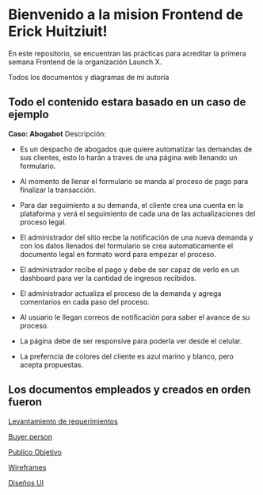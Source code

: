 # Bienvenido a la mision Frontend de Erick Huitziuit!

En este repositorio, se encuentran las prácticas para acreditar la primera semana Frontend de la organización Launch X.

Todos los documentos y diagramas de mi autoría 


## Todo el contenido estara basado en un caso de ejemplo

**Caso: Abogabot** Descripción:

-   Es un despacho de abogados que quiere automatizar las demandas de sus clientes, esto lo harán a traves de una página web llenando un formulario.
    
-   Al momento de llenar el formulario se manda al proceso de pago para finalizar la transacción.
    
-   Para dar seguimiento a su demanda, el cliente crea una cuenta en la plataforma y verá el seguimiento de cada una de las actualizaciones del proceso legal.
    
-   El administrador del sitio recbe la notificación de una nueva demanda y con los datos llenados del formulario se crea automaticamente el documento legal en formato word para empezar el proceso.
    
-   El administrador recibe el pago y debe de ser capaz de verlo en un dashboard para ver la cantidad de ingresos recibidos.
    
-   El administrador actualiza el proceso de la demanda y agrega comentarios en cada paso del proceso.
    
-   Al usuario le llegan correos de notificación para saber el avance de su proceso.
    
-   La página debe de ser responsive para poderla ver desde el celular.
    
-   La preferncia de colores del cliente es azul marino y blanco, pero acepta propuestas.

## Los documentos empleados y creados en orden fueron  

[Levantamiento de requerimientos](https://github.com/Huitziuit/FrontEnd-Lauch-X/blob/main/Levantamiento%20de%20requerimientos/Copia%20de%20Documentacion.pdf)  

[Buyer person](https://github.com/Huitziuit/FrontEnd-Lauch-X/blob/main/Buyer%20Person/David%20Rockefeller.pdf)

[Publico Objetivo](https://github.com/Huitziuit/FrontEnd-Lauch-X/blob/main/Publico%20Objetivo/Target%20Audience%20Template(1).pdf)  

[Wireframes](https://github.com/Huitziuit/FrontEnd-Lauch-X/blob/main/Wireframe/Your%20First%20Project(1).pdf)

[Diseños UI](https://github.com/Huitziuit/FrontEnd-Lauch-X/blob/main/UI/front%20end%20(2).pdf)

